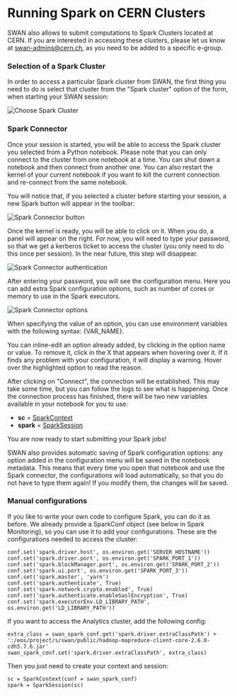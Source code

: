 # Running Spark on CERN Clusters

SWAN also allows to submit computations to Spark Clusters located at CERN. If you are interested in accessing these clusters, please let us know at [swan-admins@cern.ch](mailto:swan-admins@cern.ch), as you need to be added to a specific e-group.

### Selection of a Spark Cluster

In order to access a particular Spark cluster from SWAN, the first thing you need to do is select that cluster from the "Spark cluster" option of the form, when starting your SWAN session:

![][spark_clusters]

### Spark Connector

Once your session is started, you will be able to access the Spark cluster you selected from a Python notebook. Please note that you can only connect to the cluster from one notebook at a time. You can shut down a notebook and then connect from another one. You can also restart the kernel of your current notebook if you want to kill the current connection and re-connect from the same notebook.

You will notice that, if you selected a cluster before starting your session, a new Spark button will appear in the toolbar:

![][spark_toolbar]

Once the kernel is ready, you will be able to click on it. When you do, a panel will appear on the right. For now, you will need to type your password, so that we get a kerberos ticket to access the cluster (you only need to do this once per session). In the near future, this step will disappear.

![][spark_auth]

After entering your password, you will see the configuration menu. Here you can add extra Spark configuration options, such as number of cores or memory to use in the Spark executors.

![][spark_options]

When specifying the value of an option, you can use environment variables with the following syntax: {VAR_NAME}.

You can inline-edit an option already added, by clicking in the option name or value. To remove it, click in the X that appears when hovering over it. If it finds any problem with your configuration, it will display a warning. Hover over the highlighted option to read the reason.

After clicking on "Connect", the connection will be established. This may take some time, but you can follow the logs to see what is happening. Once the connection process has finished, there will be two new variables available in your notebook for you to use:

*   **sc** = [SparkContext](https://spark.apache.org/docs/latest/api/python/pyspark.html#pyspark.SparkContext)
*   **spark** = [SparkSession](https://spark.apache.org/docs/latest/api/python/pyspark.sql.html#pyspark.sql.SparkSession)

You are now ready to start submitting your Spark jobs!

SWAN also provides automatic saving of Spark configuration options: any option added in the configuration menu will be saved in the notebook metadata. This means that every time you open that notebook and use the Spark connector, the configurations will load automatically, so that you do not have to type them again! If you modify them, the changes will be saved.

### Manual configurations

If you like to write your own code to configure Spark, you can do it as before. We already provide a SparkConf object (see below in Spark Monitoring), so you can use it to add your configurations.
These are the configurations needed to access the cluster:

	
	conf.set('spark.driver.host', os.environ.get('SERVER_HOSTNAME'))
    conf.set('spark.driver.port', os.environ.get('SPARK_PORT_1'))
    conf.set('spark.blockManager.port', os.environ.get('SPARK_PORT_2'))
    conf.set('spark.ui.port', os.environ.get('SPARK_PORT_3'))
    conf.set('spark.master', 'yarn')
    conf.set('spark.authenticate', True)
    conf.set('spark.network.crypto.enabled', True)
    conf.set('spark.authenticate.enableSaslEncryption', True)
    conf.set('spark.executorEnv.LD_LIBRARY_PATH', os.environ.get('LD_LIBRARY_PATH'))


If you want to access the Analytics cluster, add the following config:

	extra_class = swan_spark_conf.get('spark.driver.extraClassPath') + ':/eos/project/s/swan/public/hadoop-mapreduce-client-core-2.6.0-cdh5.7.6.jar'
	swan_spark_conf.set('spark.driver.extraClassPath', extra_class)

Then you just need to create your context and session:

    sc = SparkContext(conf = swan_spark_conf)
	spark = SparkSession(sc)


[spark_clusters]: ../images/spark_clusters.png "Choose Spark Cluster"
[spark_toolbar]: ../images/spark_toolbar.png "Spark Connector button"
[spark_auth]: ../images/spark_auth.png "Spark Connector authentication"
[spark_options]: ../images/spark_options.png "Spark Connector options"
